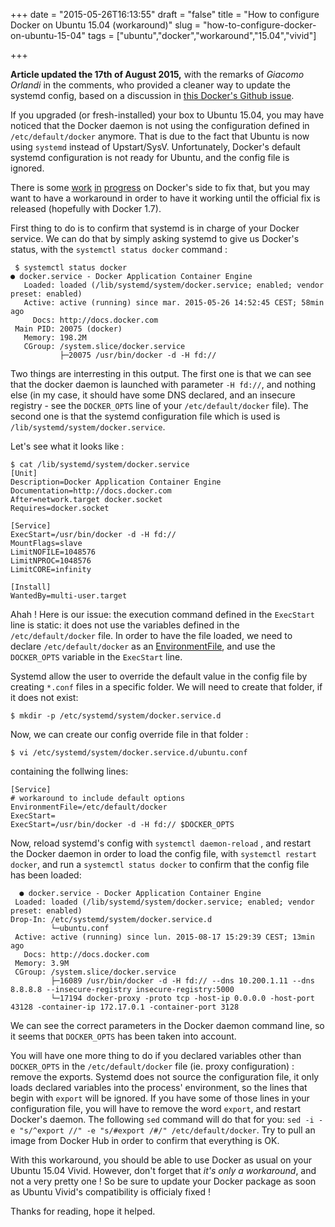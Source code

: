+++
date = "2015-05-26T16:13:55"
draft = "false"
title = "How to configure Docker on Ubuntu 15.04 (workaround)"
slug = "how-to-configure-docker-on-ubuntu-15-04"
tags = ["ubuntu","docker","workaround","15.04","vivid"]

+++

__Article updated the 17th of August 2015,__ with the remarks of _Giacomo Orlandi_ in the comments, who provided a cleaner way to update the systemd config, based on a discussion in [this Docker's Github issue](https://github.com/docker/docker/issues/9889#issuecomment-109819996).

If you upgraded (or fresh-installed) your box to Ubuntu 15.04, you may have noticed that the Docker daemon is not using the configuration defined in `/etc/default/docker` anymore. That is due to the fact that Ubuntu is now using `systemd` instead of Upstart/SysV. Unfortunately, Docker's default systemd configuration is not ready for Ubuntu, and the config file is ignored.

There is some [work](https://github.com/docker/docker/pull/13439) [in](https://github.com/docker/docker/issues/12926) [progress](https://github.com/docker/docker/issues/13384) on Docker's side to fix that, but you may want to have a workaround in order to have it working until the official fix is released (hopefully with Docker 1.7).

First thing to do is to confirm that systemd is in charge of your Docker service. We can do that by simply asking systemd to give us Docker's status, with the `systemctl status docker` command :

	 $ systemctl status docker
	● docker.service - Docker Application Container Engine
	   Loaded: loaded (/lib/systemd/system/docker.service; enabled; vendor preset: enabled)
	   Active: active (running) since mar. 2015-05-26 14:52:45 CEST; 58min ago
	     Docs: http://docs.docker.com
	 Main PID: 20075 (docker)
	   Memory: 198.2M
	   CGroup: /system.slice/docker.service
	           ├─20075 /usr/bin/docker -d -H fd://

Two things are interresting in this output. The first one is that we can see that the docker daemon is launched with parameter `-H fd://`, and nothing else (in my case, it should have some DNS declared, and an insecure registry - see the `DOCKER_OPTS` line of your `/etc/default/docker` file). The second one is that the systemd configuration file which is used is `/lib/systemd/system/docker.service`.

Let's see what it looks like :

	$ cat /lib/systemd/system/docker.service
	[Unit]
	Description=Docker Application Container Engine
	Documentation=http://docs.docker.com
	After=network.target docker.socket
	Requires=docker.socket

	[Service]
	ExecStart=/usr/bin/docker -d -H fd://
	MountFlags=slave
	LimitNOFILE=1048576
	LimitNPROC=1048576
	LimitCORE=infinity

	[Install]
	WantedBy=multi-user.target

Ahah ! Here is our issue: the execution command defined in the `ExecStart` line is static: it does not use the variables defined in the `/etc/default/docker` file. In order to have the file loaded, we need to declare `/etc/default/docker` as an [EnvironmentFile](http://fedoraproject.org/wiki/Packaging%3aSystemd#EnvironmentFiles_and_support_for_.2Fetc.2Fsysconfig_files), and use the `DOCKER_OPTS` variable in the `ExecStart` line.

Systemd allow the user to override the default value in the config file by creating `*.conf` files in a specific folder. We will need to create that folder, if it does not exist:

	$ mkdir -p /etc/systemd/system/docker.service.d

Now, we can create our config override file in that folder :

	$ vi /etc/systemd/system/docker.service.d/ubuntu.conf

containing the follwing lines:

    [Service]
    # workaround to include default options
    EnvironmentFile=/etc/default/docker
    ExecStart=
    ExecStart=/usr/bin/docker -d -H fd:// $DOCKER_OPTS


Now, reload systemd's config with `systemctl daemon-reload` , and restart the Docker daemon in order to load the config file, with `systemctl restart docker`, and run a `systemctl status docker` to confirm that the config file has been loaded:

	  ● docker.service - Docker Application Container Engine
     Loaded: loaded (/lib/systemd/system/docker.service; enabled; vendor preset: enabled)
    Drop-In: /etc/systemd/system/docker.service.d
             └─ubuntu.conf
     Active: active (running) since lun. 2015-08-17 15:29:39 CEST; 13min ago
       Docs: http://docs.docker.com
     Memory: 3.9M
     CGroup: /system.slice/docker.service
             ├─16089 /usr/bin/docker -d -H fd:// --dns 10.200.1.11 --dns 8.8.8.8 --insecure-registry insecure-registry:5000
             └─17194 docker-proxy -proto tcp -host-ip 0.0.0.0 -host-port 43128 -container-ip 172.17.0.1 -container-port 3128

We can see the correct parameters in the Docker daemon command line, so it seems that `DOCKER_OPTS` has been taken into account.

You will have one more thing to do if you declared variables other than `DOCKER_OPTS` in the `/etc/default/docker` file (ie. proxy configuration) : remove the exports. Systemd does not source the configuration file, it only loads declared variables into the process' environment, so the lines that begin with `export` will be ignored. If you have some of those lines in your configuration file, you will have to remove the word `export`, and restart Docker's daemon. The following `sed` command will do that for you: `sed -i -e "s/^export //" -e "s/#export /#/" /etc/default/docker`. Try to pull an image from Docker Hub in order to confirm that everything is OK.

With this workaround, you should be able to use Docker as usual on your Ubuntu 15.04 Vivid. However, don't forget that *it's only a workaround*, and not a very pretty one ! So be sure to update your Docker package as soon as Ubuntu Vivid's compatibility is officialy fixed !

Thanks for reading, hope it helped.

